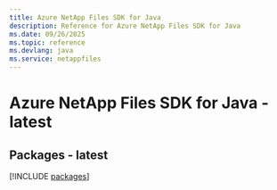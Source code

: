 ```yaml
---
title: Azure NetApp Files SDK for Java
description: Reference for Azure NetApp Files SDK for Java
ms.date: 09/26/2025
ms.topic: reference
ms.devlang: java
ms.service: netappfiles
---
```

# Azure NetApp Files SDK for Java - latest
## Packages - latest
[!INCLUDE [packages](netapp-files-index.md)]